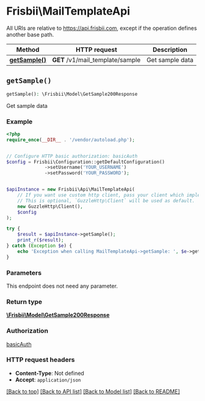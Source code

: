 # Frisbii\MailTemplateApi

All URIs are relative to https://api.frisbii.com, except if the operation defines another base path.

| Method | HTTP request | Description |
| ------------- | ------------- | ------------- |
| [**getSample()**](MailTemplateApi.md#getSample) | **GET** /v1/mail_template/sample | Get sample data |


## `getSample()`

```php
getSample(): \Frisbii\Model\GetSample200Response
```

Get sample data

### Example

```php
<?php
require_once(__DIR__ . '/vendor/autoload.php');


// Configure HTTP basic authorization: basicAuth
$config = Frisbii\Configuration::getDefaultConfiguration()
              ->setUsername('YOUR_USERNAME')
              ->setPassword('YOUR_PASSWORD');


$apiInstance = new Frisbii\Api\MailTemplateApi(
    // If you want use custom http client, pass your client which implements `GuzzleHttp\ClientInterface`.
    // This is optional, `GuzzleHttp\Client` will be used as default.
    new GuzzleHttp\Client(),
    $config
);

try {
    $result = $apiInstance->getSample();
    print_r($result);
} catch (Exception $e) {
    echo 'Exception when calling MailTemplateApi->getSample: ', $e->getMessage(), PHP_EOL;
}
```

### Parameters

This endpoint does not need any parameter.

### Return type

[**\Frisbii\Model\GetSample200Response**](../Model/GetSample200Response.md)

### Authorization

[basicAuth](../../README.md#basicAuth)

### HTTP request headers

- **Content-Type**: Not defined
- **Accept**: `application/json`

[[Back to top]](#) [[Back to API list]](../../README.md#endpoints)
[[Back to Model list]](../../README.md#models)
[[Back to README]](../../README.md)

